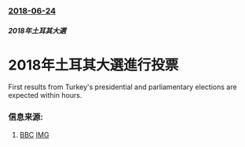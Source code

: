 ### [2018-06-24](/news/2018/06/24/index.md)

##### 2018年土耳其大選
# 2018年土耳其大選進行投票 

First results from Turkey's presidential and parliamentary elections are expected within hours.


### 信息来源:

1. [BBC](https://www.bbc.co.uk/news/world-europe-44590956) [IMG](https://ichef.bbci.co.uk/images/ic/1024x576/p069dt8c.jpg)
